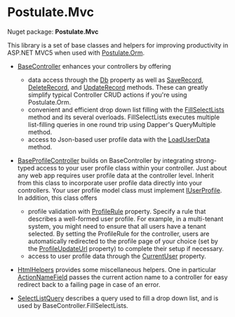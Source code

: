 # Postulate.Mvc

Nuget package: **Postulate.Mvc**

This library is a set of base classes and helpers for improving productivity in ASP.NET MVC5 when used with [Postulate.Orm](https://github.com/adamosoftware/Postulate.Orm).

- [BaseController](/Postulate.Mvc/BaseController.cs) enhances your controllers by offering
    - data access through the [Db](/Postulate.Mvc/BaseController.cs#L22) property as well as [SaveRecord](/Postulate.Mvc/BaseController.cs#L55), [DeleteRecord](/Postulate.Mvc/BaseController.cs#L72), and [UpdateRecord](/Postulate.Mvc/BaseController.cs#L38) methods. These can greatly simplify typical Controller CRUD actions if you're using Postulate.Orm.
    - convenient and efficient drop down list filling with the [FillSelectLists](/Postulate.Mvc/BaseController.cs#L128) method and its several overloads. FillSelectLists executes multiple list-filling queries in one round trip using Dapper's QueryMultiple method.
    - access to Json-based user profile data with the [LoadUserData](/Postulate.Mvc/BaseController.cs#L212) method.
    
- [BaseProfileController](/Postulate.Mvc/BaseProfileController.cs) builds on BaseController by integrating strong-typed access to your user profile class within your controller. Just about any web app requires user profile data at the controller level. Inherit from this class to incorporate user profile data directly into your controllers. Your user profile model class must implement [IUserProfile](https://github.com/adamosoftware/Postulate.Orm/blob/master/PostulateV1/Interfaces/IUserProfile.cs). In addition, this class offers
    - profile validation with [ProfileRule](/Postulate.Mvc/BaseProfileController.cs#L27) property. Specify a rule that describes a well-formed user profile. For example, in a multi-tenant system, you might need to ensure that all users have a tenant selected. By setting the ProfileRule for the controller, users are automatically redirected to the profile page of your choice (set by the [ProfileUpdateUrl](/Postulate.Mvc/BaseProfileController.cs#L32) property) to complete their setup if necessary.
    - access to user profile data through the [CurrentUser](/Postulate.Mvc/BaseProfileController.cs#L22) property.

- [HtmlHelpers](/Postulate.Mvc/Extensions/HtmlHelpers.cs) provides some miscellaneous helpers. One in particular [ActionNameField](/Postulate.Mvc/Extensions/Helpers.cs#12) passes the current action name to a controller for easy redirect back to a failing page in case of an error.

- [SelectListQuery](/Postulate.Mvc/SelectListQuery.cs) describes a query used to fill a drop down list, and is used by BaseController.FillSelectLists.

